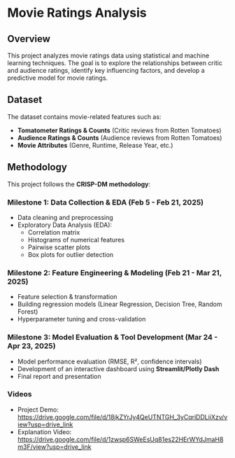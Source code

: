 # Movie Ratings Analysis  

## Overview  
This project analyzes movie ratings data using statistical and machine learning techniques. The goal is to explore the relationships between critic and audience ratings, identify key influencing factors, and develop a predictive model for movie ratings.  

## Dataset  
The dataset contains movie-related features such as:  
- **Tomatometer Ratings & Counts** (Critic reviews from Rotten Tomatoes)  
- **Audience Ratings & Counts** (Audience reviews from Rotten Tomatoes)  
- **Movie Attributes** (Genre, Runtime, Release Year, etc.)  

## Methodology  
This project follows the **CRISP-DM methodology**:  

### Milestone 1: Data Collection & EDA (Feb 5 - Feb 21, 2025)  
- Data cleaning and preprocessing  
- Exploratory Data Analysis (EDA):  
  - Correlation matrix  
  - Histograms of numerical features  
  - Pairwise scatter plots  
  - Box plots for outlier detection  

### Milestone 2: Feature Engineering & Modeling (Feb 21 - Mar 21, 2025)  
- Feature selection & transformation  
- Building regression models (Linear Regression, Decision Tree, Random Forest)  
- Hyperparameter tuning and cross-validation  

### Milestone 3: Model Evaluation & Tool Development (Mar 24 - Apr 23, 2025)  
- Model performance evaluation (RMSE, R², confidence intervals)  
- Development of an interactive dashboard using **Streamlit/Plotly Dash**  
- Final report and presentation  

### Videos 
- Project Demo: https://drive.google.com/file/d/18jkZYrJy4QeUTNTGH_3yCqriDDLiiXzv/view?usp=drive_link
- Explanation Video: https://drive.google.com/file/d/1zwsp6SWeEsUq81es22HErWYdJmaH8m3F/view?usp=drive_link

